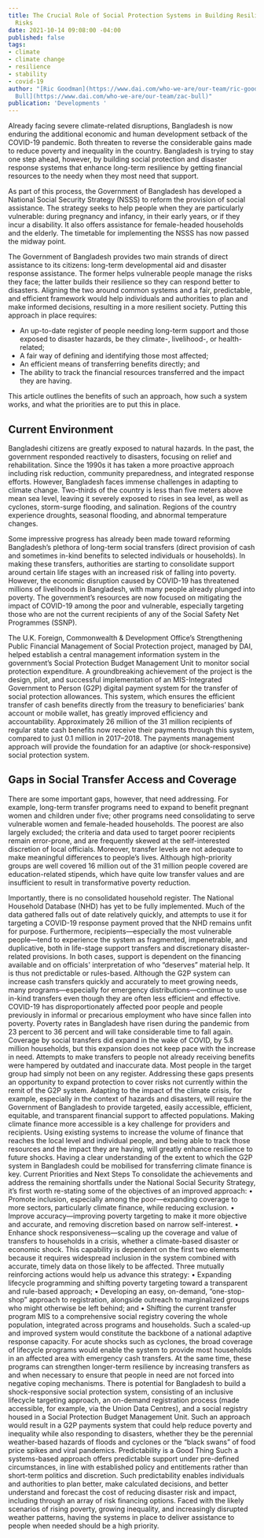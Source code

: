 ```yaml
---
title: The Crucial Role of Social Protection Systems in Building Resilience to Climate
  Risks
date: 2021-10-14 09:08:00 -04:00
published: false
tags:
- climate
- climate change
- resilience
- stability
- covid-19
author: "[Ric Goodman](https://www.dai.com/who-we-are/our-team/ric-goodman) and [Zac
  Bull](https://www.dai.com/who-we-are/our-team/zac-bull)"
publication: 'Developments '
---
```


Already facing severe climate-related disruptions, Bangladesh is now enduring the additional economic and human development setback of the COVID-19 pandemic. Both threaten to reverse the considerable gains made to reduce poverty and inequality in the country. Bangladesh is trying to stay one step ahead, however, by building social protection and disaster response systems that enhance long-term resilience by getting financial resources to the needy when they most need that support.





As part of this process, the Government of Bangladesh has developed a National Social Security Strategy (NSSS) to reform the provision of social assistance. The strategy seeks to help people when they are particularly vulnerable: during pregnancy and infancy, in their early years, or if they incur a disability. It also offers assistance for female-headed households and the elderly. The timetable for implementing the NSSS has now passed the midway point.

The Government of Bangladesh provides two main strands of direct assistance to its citizens: long-term developmental aid and disaster response assistance. The former helps vulnerable people manage the risks they face; the latter builds their resilience so they can respond better to disasters. Aligning the two around common systems and a fair, predictable, and efficient framework would help individuals and authorities to plan and make informed decisions, resulting in a more resilient society. Putting this approach in place requires:

* An up-to-date register of people needing long-term support and those exposed to disaster hazards, be they climate-, livelihood-, or health-related; 
* A fair way of defining and identifying those most affected;
* An efficient means of transferring benefits directly; and 
* The ability to track the financial resources transferred and the impact they are having. 

This article outlines the benefits of such an approach, how such a system works, and what the priorities are to put this in place.

## Current Environment

Bangladeshi citizens are greatly exposed to natural hazards. In the past, the government responded reactively to disasters, focusing on relief and rehabilitation. Since the 1990s it has taken a more proactive approach including risk reduction, community preparedness, and integrated response efforts. However, Bangladesh faces immense challenges in adapting to climate change. Two-thirds of the country is less than five meters above mean sea level, leaving it severely exposed to rises in sea level, as well as cyclones, storm-surge flooding, and salination. Regions of the country experience droughts, seasonal flooding, and abnormal temperature changes.

Some impressive progress has already been made toward reforming Bangladesh’s plethora of long-term social transfers (direct provision of cash and sometimes in-kind benefits to selected individuals or households). In making these transfers, authorities are starting to consolidate support around certain life stages with an increased risk of falling into poverty. However, the economic disruption caused by COVID-19 has threatened millions of livelihoods in Bangladesh, with many people already plunged into poverty. The government’s resources are now focused on mitigating the impact of COVID-19 among the poor and vulnerable, especially targeting those who are not the current recipients of any of the Social Safety Net Programmes (SSNP).

The U.K. Foreign, Commonwealth & Development Office’s Strengthening Public Financial Management of Social Protection project, managed by DAI, helped establish a central management information system in the government’s Social Protection Budget Management Unit to monitor social protection expenditure. A groundbreaking achievement of the project is the design, pilot, and successful implementation of an MIS-Integrated Government to Person (G2P) digital payment system for the transfer of social protection allowances. This system, which ensures the efficient transfer of cash benefits directly from the treasury to beneficiaries’ bank account or mobile wallet, has greatly improved efficiency and accountability. Approximately 26 million of the 31 million recipients of regular state cash benefits now receive their payments through this system, compared to just 0.1 million in 2017–2018. The payments management approach will provide the foundation for an adaptive (or shock-responsive) social protection system.

## Gaps in Social Transfer Access and Coverage

There are some important gaps, however, that need addressing. For example, long-term transfer programs need to expand to benefit pregnant women and children under five; other programs need consolidating to serve vulnerable women and female-headed households. The poorest are also largely excluded; the criteria and data used to target poorer recipients remain error-prone, and are frequently skewed at the self-interested discretion of local officials. Moreover, transfer levels are not adequate  to make meaningful differences to people’s lives. Although high-priority groups are well covered 16 million out of the 31 million people covered are education-related stipends, which have quite low transfer values and are insufficient to result in transformative poverty reduction.

Importantly, there is no consolidated household register. The National Household Database (NHD) has yet to be fully implemented. Much of the data gathered falls out of date relatively quickly, and attempts to use it for targeting a COVID-19 response payment proved that the NHD remains unfit for purpose.
Furthermore, recipients—especially the most vulnerable people—tend to experience the system as fragmented, impenetrable, and duplicative, both in life-stage support transfers and discretionary disaster-related provisions. In both cases, support is dependent on the financing available and on officials' interpretation of who “deserves” material help. It is thus not predictable or rules-based.
Although the G2P system can increase cash transfers quickly and accurately to meet growing needs, many programs—especially for emergency distributions—continue to use in-kind transfers even though they are often less efficient and effective. 
COVID-19 has disproportionately affected poor people and people previously in informal or precarious employment who have since fallen into poverty. Poverty rates in Bangladesh have risen during the  pandemic from 23 percent to 36 percent and will take considerable time to fall again. Coverage by social transfers did expand in the wake of COVID, by 5.8 million households, but this expansion does not keep pace with the increase in need. Attempts to make transfers to people not already receiving benefits were hampered by outdated and inaccurate data. Most people in the target group had simply not been on any register.
Addressing these gaps presents an opportunity to expand protection to cover risks not currently within the remit of the G2P system. Adapting to the impact of the climate crisis, for example, especially in the context of hazards and disasters, will require the Government of Bangladesh to provide targeted, easily accessible, efficient, equitable, and transparent financial support to affected populations. Making climate finance more accessible is a key challenge for providers and recipients. Using existing systems to increase the volume of finance that reaches the local level and individual people, and being able to track those resources and the impact they are having, will greatly enhance resilience to future shocks. Having a clear understanding of the extent to which the G2P system in Bangladesh could be mobilised for transferring climate finance is key. 
Current Priorities and Next Steps
To consolidate the achievements and address the remaining shortfalls under the National Social Security Strategy, it’s first worth re-stating some of the objectives of an improved approach:
•	Promote inclusion, especially among the poor—expanding coverage to more sectors, particularly climate finance, while reducing exclusion.
•	Improve accuracy—improving poverty targeting to make it more objective and accurate, and removing discretion based on narrow self-interest.
•	Enhance shock responsiveness—scaling up the coverage and value of transfers to households in a crisis, whether a climate-based disaster or economic shock. This capability is dependent on the first two elements because it requires widespread inclusion in the system combined with accurate, timely data on those likely to be affected.
Three mutually reinforcing actions would help us advance this strategy:
•	Expanding lifecycle programming and shifting poverty targeting toward a transparent and rule-based approach;
•	Developing an easy, on-demand, “one-stop-shop” approach to registration, alongside outreach to marginalized groups who might otherwise be left behind; and
•	Shifting the current transfer program MIS to a comprehensive social registry covering the whole population, integrated across programs and households.
Such a scaled-up and improved system would constitute the backbone of a national adaptive response capacity. For acute shocks such as cyclones, the broad coverage of lifecycle programs would enable the system to provide most households in an affected area with emergency cash transfers. At the same time, these programs can strengthen longer-term resilience by increasing transfers as and when necessary to ensure that people in need are not forced into negative coping mechanisms.
There is potential for Bangladesh to build a shock-responsive social protection system, consisting of an inclusive lifecycle targeting approach, an on-demand registration process (made accessible, for example, via the Union Data Centres), and a social registry housed in a Social Protection Budget Management Unit. Such an approach would result in a G2P payments system that could help reduce poverty and inequality while also responding to disasters, whether they be the perennial weather-based hazards of floods and cyclones or the “black swans” of food price spikes and viral pandemics.
Predictability is a Good Thing
Such a systems-based approach offers predictable support under pre-defined circumstances, in line with established policy and entitlements rather than short-term politics and discretion. Such predictability enables individuals and authorities to plan better, make calculated decisions, and better understand and forecast the cost of reducing disaster risk and impact, including through an array of risk financing options. 
Faced with the likely scenarios of rising poverty, growing inequality, and increasingly disrupted weather patterns, having the systems in place to deliver assistance to people when needed should be a high priority. 